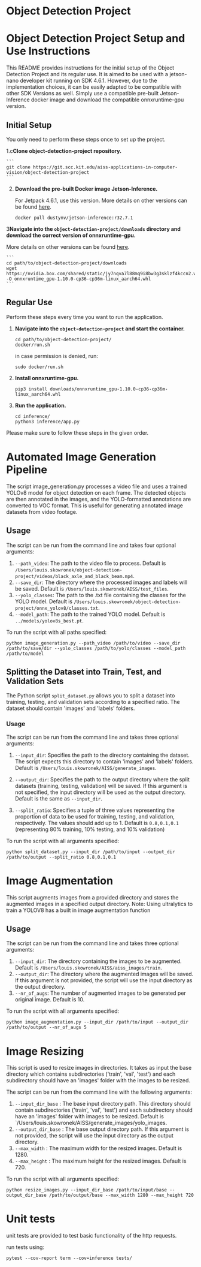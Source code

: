 # Object Detection Project

# Object Detection Project Setup and Use Instructions

This README provides instructions for the initial setup of the Object Detection Project and its regular use. 
It is aimed to be used with a jetson-nano developer kit running on SDK 4.6.1. However, due to the implementation choices, it can be easily adapted to be compatible with other SDK Versions as well.
Simply use a compatible pre-built Jetson-Inference docker image and download the compatible onnxruntime-gpu version.

## Initial Setup

You only need to perform these steps once to set up the project.

1.c**Clone object-detection-project repository.** 

    ```
    git clone https://git.scc.kit.edu/aiss-applications-in-computer-vision/object-detection-project
    ```
   
2. **Download the pre-built Docker image Jetson-Inference.** 

    For Jetpack 4.6.1, use this version. More details on other versions can be found [here](https://github.com/dusty-nv/jetson-inference/blob/master/docs/aux-docker.md).

    ```
    docker pull dustynv/jetson-inference:r32.7.1
    ```


3**Navigate into the `object-detection-project/downloads` directory and download the correct version of onnxruntime-gpu.**
   
   More details on other versions can be found [here](https://elinux.org/Jetson_Zoo#ONNX_Runtime).

    ```
    cd path/to/object-detection-project/downloads
    wget https://nvidia.box.com/shared/static/jy7nqva7l88mq9i8bw3g3sklzf4kccn2.whl -O onnxruntime_gpu-1.10.0-cp36-cp36m-linux_aarch64.whl
    ```

## Regular Use

Perform these steps every time you want to run the application.


1. **Navigate into the `object-detection-project` and start the container.** 

    ```
    cd path/to/object-detection-project/
    docker/run.sh
    ```
   
   in case permission is denied, run:
   
   ```
   sudo docker/run.sh
   ```

2. **Install onnxruntime-gpu.** 

    ```
    pip3 install downloads/onnxruntime_gpu-1.10.0-cp36-cp36m-linux_aarch64.whl
    ```

3. **Run the application.** 

    ```
    cd inference/
    python3 inference/app.py
    ```

Please make sure to follow these steps in the given order. 



# Automated Image Generation Pipeline

The script image_generation.py processes a video file and uses a trained YOLOv8 model for object detection on each frame. The detected objects are then annotated in the images, and the YOLO-formatted annotations are converted to VOC format. This is useful for generating annotated image datasets from video footage.


## Usage

The script can be run from the command line and takes four optional arguments:

1. `--path_video`: The path to the video file to process. Default is `/Users/louis.skowronek/object-detection-project/videos/black_axle_and_black_beam.mp4`.
2. `--save_dir`: The directory where the processed images and labels will be saved. Default is `/Users/louis.skowronek/AISS/test_files`.
3. `--yolo_classes`: The path to the .txt file containing the classes for the YOLO model. Default is `/Users/louis.skowronek/object-detection-project/onnx_yolov8/classes.txt`.
4. `--model_path`: The path to the trained YOLO model. Default is `../models/yolov8s_best.pt`.

To run the script with all paths specified:

```
python image_generation.py --path_video /path/to/video --save_dir /path/to/save/dir --yolo_classes /path/to/yolo/classes --model_path /path/to/model
```



## Splitting the Dataset into Train, Test, and Validation Sets

The Python script `split_dataset.py` allows you to split a dataset into training, testing, and validation sets according to a specified ratio. The dataset should contain 'images' and 'labels' folders.

### Usage

The script can be run from the command line and takes three optional arguments:

1. `--input_dir`: Specifies the path to the directory containing the dataset. The script expects this directory to contain 'images' and 'labels' folders. Default is `/Users/louis.skowronek/AISS/generate_images`.

2. `--output_dir`: Specifies the path to the output directory where the split datasets (training, testing, validation) will be saved. If this argument is not specified, the input directory will be used as the output directory. Default is the same as `--input_dir`.

3. `--split_ratio`: Specifies a tuple of three values representing the proportion of data to be used for training, testing, and validation, respectively. The values should add up to 1. Default is `0.8,0.1,0.1` (representing 80% training, 10% testing, and 10% validation)

To run the script with all arguments specified:

```
python split_dataset.py --input_dir /path/to/input --output_dir /path/to/output --split_ratio 0.8,0.1,0.1
```

# Image Augmentation

This script augments images from a provided directory and stores the augmented images in a specified output directory.
Note: Using ultralytics to train a YOLOV8 has a built in image augmentation function

## Usage

The script can be run from the command line and takes three optional arguments:

1. `--input_dir`: The directory containing the images to be augmented. Default is `/Users/louis.skowronek/AISS/aiss_images/train`.
2. `--output_dir`: The directory where the augmented images will be saved.  If this argument is not provided, the script will use the input directory as the output directory.
3. `--nr_of_augs`: The number of augmented images to be generated per original image. Default is 10.

To run the script with all arguments specified:

```
python image_augmentation.py --input_dir /path/to/input --output_dir /path/to/output --nr_of_augs 5
```

# Image Resizing

This script is used to resize images in directories. It takes as input the base directory which contains subdirectories ('train', 'val', 'test') and each subdirectory should have an 'images' folder with the images to be resized.

The script can be run from the command line with the following arguments:

1. `--input_dir_base` : The base input directory path. This directory should contain subdirectories ('train', 'val', 'test') and each subdirectory should have an 'images' folder with images to be resized. Default is `/Users/louis.skowronek/AISS/generate_images/yolo_images.
2. `--output_dir_base` : The base output directory path. If this argument is not provided, the script will use the input directory as the output directory.
3. `--max_width` : The maximum width for the resized images. Default is 1280.
4. `--max_height` : The maximum height for the resized images. Default is 720.

To run the script with all arguments specified:

```
python resize_images.py --input_dir_base /path/to/input/base --output_dir_base /path/to/output/base --max_width 1280 --max_height 720
```

# Unit tests

unit tests are provided to test basic functionality of the http requests.

run tests using:

```
pytest --cov-report term --cov=inference tests/
```
